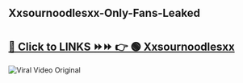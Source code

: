 
 ## Xxsournoodlesxx-Only-Fans-Leaked

# <h2><a href="https://clipsfans.com/Xxsournoodlesxx&ref=git">🔗 Click to LINKS ⏩⏩ 👉 🟢 Xxsournoodlesxx </a></h2>

<a href="https://clipsfans.com/Xxsournoodlesxx&ref=git" rel="nofollow" data-target="animated-image.originalLink"><img src="https://i.ibb.co.com/xMMVF88/686577567.gif" alt="Viral Video Original" style="max-width: 100%; display: inline-block;" data-target="animated-image.originalImage"></a>
